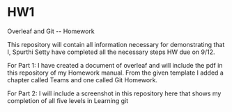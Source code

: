 # HW1
Overleaf and Git -- Homework

This repository will contain all information necessary for demonstrating that I, Spurthi Setty have completed all the necessary steps HW due on 9/12. 

For Part 1: I have created a document of overleaf and will include the pdf in this repository of my Homework manual. From the given template I added a chapter called Teams and one called Git Homework. 

For Part 2: I will include a screenshot in this repository here that shows my completion of all five levels in Learning git 

